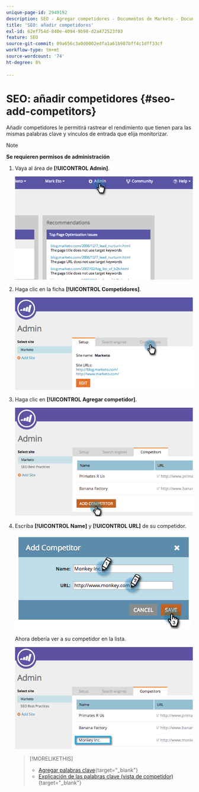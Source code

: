 ```yaml
---
unique-page-id: 2949192
description: SEO - Agregar competidores - Documentos de Marketo - Documentación del producto
title: 'SEO: añadir competidores'
exl-id: 62ef754d-840e-4094-9b98-d2a472523f03
feature: SEO
source-git-commit: 09a656c3a0d0002edfa1a61b987bff4c1dff33cf
workflow-type: tm+mt
source-wordcount: '74'
ht-degree: 8%

---
```


# SEO: añadir competidores {#seo-add-competitors}

Añadir competidores le permitirá rastrear el rendimiento que tienen para las mismas palabras clave y vínculos de entrada que elija monitorizar.

>[!NOTE]
>
>**Se requieren permisos de administración**

1. Vaya al área de **[!UICONTROL Admin]**.

   ![](assets/image2014-9-17-21-3a12-3a15.png)

1. Haga clic en la ficha **[!UICONTROL Competidores]**.

   ![](assets/image2014-9-17-21-3a12-3a31.png)

1. Haga clic en **[!UICONTROL Agregar competidor]**.

   ![](assets/image2014-9-17-21-3a12-3a38.png)

1. Escriba **[!UICONTROL Name]** y **[!UICONTROL URL]** de su competidor.

   ![](assets/image2014-9-17-21-3a13-3a5.png)

   Ahora debería ver a su competidor en la lista.

   ![](assets/image2014-9-17-21-3a13-3a14.png)

   >[!MORELIKETHIS]
   >
   >* [Agregar palabras clave](/help/marketo/product-docs/additional-apps/seo/keywords/seo-add-keywords.md){target="_blank"}
   >* [Explicación de las palabras clave (vista de competidor)](/help/marketo/product-docs/additional-apps/seo/keywords/seo-understanding-keywords.md){target="_blank"}
